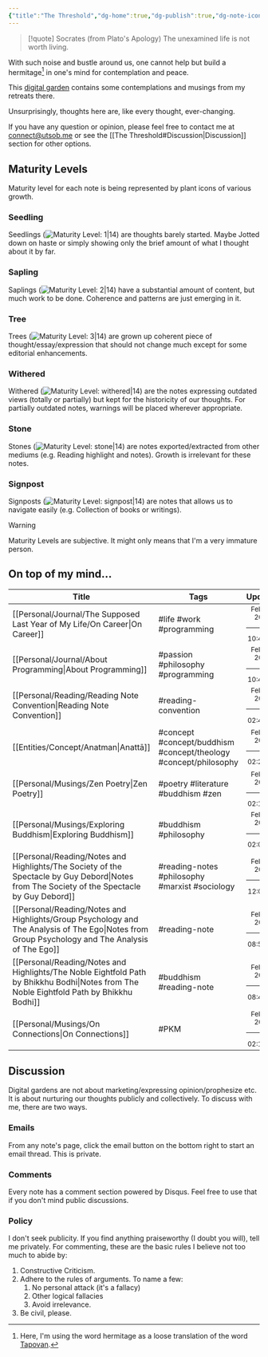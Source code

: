 ```yaml
---
{"title":"The Threshold","dg-home":true,"dg-publish":true,"dg-note-icon":"signpost","created":"2023-01-02T21:30:15+06:00","updated":"2023-02-22T17:08:51+06:00","dg-metatags":{"description":"Utsob's Digital Garden","og:description":"Utsob's Digital Garden"},"permalink":"/the-threshold/","metatags":{"description":"Utsob's Digital Garden","og:description":"Utsob's Digital Garden"},"tags":["gardenEntry"],"dgPassFrontmatter":true,"noteIcon":"signpost"}
---
```


> [!quote] Socrates (from Plato's Apology)
> The unexamined life is not worth living.

With such noise and bustle around us, one cannot help but build a hermitage[^1] in one's mind for contemplation and peace.

This [digital garden](https://cagrimmett.com/notes/2020/11/08/what-are-digital-gardens/) contains some contemplations and musings from my retreats there.

Unsurprisingly, thoughts here are, like every thought, ever-changing.

If you have any question or opinion, please feel free to contact me at [connect@utsob.me](mailto:connect@utsob.me) or see the [[The Threshold#Discussion\|Discussion]] section for other options.

## Maturity Levels
Maturity level for each note is being represented by plant icons of various growth.

### Seedling
Seedlings (![Maturity Level: 1|14](https://hermitage.utsob.me/img/tree-1.svg)) are thoughts barely started. Maybe Jotted down on haste or simply showing only the brief amount of what I thought about it by far.

### Sapling
Saplings (![Maturity Level: 2|14](https://hermitage.utsob.me/img/tree-2.svg)) have a substantial amount of content, but much work to be done. Coherence and patterns are just emerging in it.

### Tree
Trees (![Maturity Level: 3|14](https://hermitage.utsob.me/img/tree-3.svg)) are grown up coherent piece of thought/essay/expression that should not change much except for some editorial enhancements.

### Withered
Withered (![Maturity Level: withered|14](https://hermitage.utsob.me/img/withered.svg)) are the notes expressing outdated views (totally or partially) but kept for the historicity of our thoughts. For partially outdated notes, warnings will be placed wherever appropriate.

### Stone
Stones (![Maturity Level: stone|14](https://hermitage.utsob.me/img/stone.svg)) are notes exported/extracted from other mediums (e.g. Reading highlight and notes). Growth is irrelevant for these notes.

### Signpost
Signposts (![Maturity Level: signpost|14](https://hermitage.utsob.me/img/signpost.svg)) are notes that allows us to navigate easily (e.g. Collection of books or writings).

> [!Warning] 
> Maturity Levels are subjective. It might only means that I'm a very immature person.


## On top of my mind…
| Title                                                                                                                                              | Tags                                                             | Updated                                                   | Created                                                    |
| -------------------------------------------------------------------------------------------------------------------------------------------------- | ---------------------------------------------------------------- | --------------------------------------------------------- | ---------------------------------------------------------- |
| [[Personal/Journal/The Supposed Last Year of My Life/On Career\|On Career]]                                                                     | #life #work #programming                                         | <center><small>Feb 22, 2023<hr/>10:47 pm</small></center> | <center><small>Aug 22, 2022<hr/>06:25 pm</small></center>  |
| [[Personal/Journal/About Programming\|About Programming]]                                                                                       | #passion #philosophy #programming                                | <center><small>Feb 22, 2023<hr/>10:44 pm</small></center> | <center><small>Oct 04, 2018<hr/>07:41 am</small></center>  |
| [[Personal/Reading/Reading Note Convention\|Reading Note Convention]]                                                                           | #reading-convention                                              | <center><small>Feb 22, 2023<hr/>02:47 pm</small></center> | <center><small>Jan 31, 2023<hr/>12:41 am</small></center>  |
| [[Entities/Concept/Anatman\|Anattā]]                                                                                                            | #concept #concept/buddhism #concept/theology #concept/philosophy | <center><small>Feb 22, 2023<hr/>02:28 pm</small></center> | <center><small>Feb 22, 2023<hr/>12:41 pm</small></center>  |
| [[Personal/Musings/Zen Poetry\|Zen Poetry]]                                                                                                     | #poetry #literature #buddhism #zen                               | <center><small>Feb 22, 2023<hr/>02:15 pm</small></center> | <center><small>Sept 02, 2021<hr/>04:50 pm</small></center> |
| [[Personal/Musings/Exploring Buddhism\|Exploring Buddhism]]                                                                                     | #buddhism #philosophy                                            | <center><small>Feb 22, 2023<hr/>02:05 pm</small></center> | <center><small>Aug 30, 2021<hr/>08:24 pm</small></center>  |
| [[Personal/Reading/Notes and Highlights/The Society of the Spectacle by Guy Debord\|Notes from The Society of the Spectacle by Guy Debord]]     | #reading-notes #philosophy #marxist #sociology                   | <center><small>Feb 22, 2023<hr/>12:07 am</small></center> | <center><small>Apr 25, 2022<hr/>06:58 am</small></center>  |
| [[Personal/Reading/Notes and Highlights/Group Psychology and The Analysis of The Ego\|Notes from Group Psychology and The Analysis of The Ego]] | #reading-note                                                    | <center><small>Feb 21, 2023<hr/>08:50 pm</small></center> | <center><small>Nov 19, 2019<hr/>05:41 pm</small></center>  |
| [[Personal/Reading/Notes and Highlights/The Noble Eightfold Path by Bhikkhu Bodhi\|Notes from The Noble Eightfold Path by Bhikkhu Bodhi]]       | #buddhism #reading-note                                          | <center><small>Feb 21, 2023<hr/>08:48 pm</small></center> | <center><small>Aug 30, 2021<hr/>06:32 pm</small></center>  |
| [[Personal/Musings/On Connections\|On Connections]]                                                                                             | #PKM                                                             | <center><small>Feb 19, 2023<hr/>02:10 pm</small></center> | <center><small>Dec 29, 2022<hr/>10:18 am</small></center>  |

## Discussion
Digital gardens are not about marketing/expressing opinion/prophesize etc. It is about nurturing our thoughts publicly and collectively. To discuss with me, there are two ways.

### Emails
From any note's page, click the email button on the bottom right to start an email thread. This is private.

### Comments
Every note has a comment section powered by Disqus. Feel free to use that if you don't mind public discussions.

### Policy
I don't seek publicity. If you find anything praiseworthy (I doubt you will), tell me privately. For commenting, these are the basic rules I believe not too much to abide by:
1. Constructive Criticism.
2. Adhere to the rules of arguments. To name a few:
    1. No personal attack (it's a fallacy)
    2. Other logical fallacies
    3. Avoid irrelevance.
3. Be civil, please.

[^1]: Here, I'm using the word hermitage as a loose translation of the word [Tapovan](https://en.wikipedia.org/wiki/Tapovan).